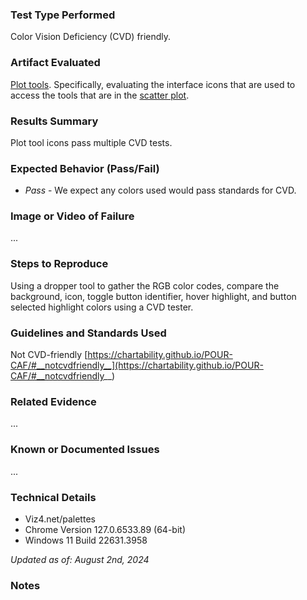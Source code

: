 ### Test Type Performed
Color Vision Deficiency (CVD) friendly.

### Artifact Evaluated
[Plot tools](https://docs.bokeh.org/en/latest/docs/user_guide/interaction/tools.html#ug-interaction-tools). Specifically, evaluating the interface icons that are used to access the tools that are in the [scatter plot](https://quansight-labs.github.io/bokeh-a11y-audit/#_ts1723552414769).

### Results Summary
Plot tool icons pass multiple CVD tests.

### Expected Behavior (Pass/Fail)
- *Pass* - We expect any colors used would pass standards for CVD.

### Image or Video of Failure 
...

### Steps to Reproduce
Using a dropper tool to gather the RGB color codes, compare the background, icon, toggle button identifier, hover highlight, and button selected highlight colors using a CVD tester.

### Guidelines and Standards Used
Not CVD-friendly [https://chartability.github.io/POUR-CAF/#__notcvdfriendly__](https://chartability.github.io/POUR-CAF/#__notcvdfriendly__)

### Related Evidence
...

### Known or Documented Issues
...

### Technical Details
- Viz4.net/palettes
- Chrome Version 127.0.6533.89 (64-bit)
- Windows 11 Build 22631.3958

*Updated as of: August 2nd, 2024*

### Notes
<!-- A seasoned SR (screen reader) user could have the knowledge to navigate and explore webpages and graphs with more nuance, whether through manual mode switching, certain key shortcuts, etc. These tests are done by a sighted user with the SR’s default options and performed as if a new or beginner user is interacting with these elements. We would expect that all users could be able to navigate smoothly, regardless of experience levels.  -->
